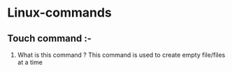 # Linux-commands
## Touch command :-
1. What is this command ?
 This command is used to create empty file/files at a time
